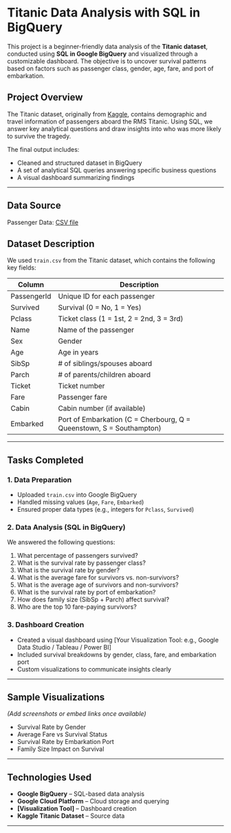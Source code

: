 
# Titanic Data Analysis with SQL in BigQuery

This project is a beginner-friendly data analysis of the **Titanic dataset**, conducted using **SQL in Google BigQuery** and visualized through a customizable dashboard. The objective is to uncover survival patterns based on factors such as passenger class, gender, age, fare, and port of embarkation.

## Project Overview

The Titanic dataset, originally from [Kaggle](https://www.kaggle.com/competitions/titanic/data), contains demographic and travel information of passengers aboard the RMS Titanic. Using SQL, we answer key analytical questions and draw insights into who was more likely to survive the tragedy.

The final output includes:
- Cleaned and structured dataset in BigQuery
- A set of analytical SQL queries answering specific business questions
- A visual dashboard summarizing findings

---

## Data Source

Passenger Data: [CSV file](https://github.com/Abtahi8/HDNB-2/blob/main/Titanic%20passenger.csv)
## Dataset Description

We used `train.csv` from the Titanic dataset, which contains the following key fields:

| Column       | Description                                           |
|--------------|-------------------------------------------------------|
| PassengerId  | Unique ID for each passenger                          |
| Survived     | Survival (0 = No, 1 = Yes)                            |
| Pclass       | Ticket class (1 = 1st, 2 = 2nd, 3 = 3rd)              |
| Name         | Name of the passenger                                 |
| Sex          | Gender                                                |
| Age          | Age in years                                          |
| SibSp        | # of siblings/spouses aboard                          |
| Parch        | # of parents/children aboard                          |
| Ticket       | Ticket number                                         |
| Fare         | Passenger fare                                        |
| Cabin        | Cabin number (if available)                           |
| Embarked     | Port of Embarkation (C = Cherbourg, Q = Queenstown, S = Southampton) |

---

## Tasks Completed

### 1. Data Preparation
- Uploaded `train.csv` into Google BigQuery
- Handled missing values (`Age`, `Fare`, `Embarked`)
- Ensured proper data types (e.g., integers for `Pclass`, `Survived`)

### 2. Data Analysis (SQL in BigQuery)
We answered the following questions:
1. What percentage of passengers survived?
2. What is the survival rate by passenger class?
3. What is the survival rate by gender?
4. What is the average fare for survivors vs. non-survivors?
5. What is the average age of survivors and non-survivors?
6. What is the survival rate by port of embarkation?
7. How does family size (SibSp + Parch) affect survival?
8. Who are the top 10 fare-paying survivors?

### 3. Dashboard Creation
- Created a visual dashboard using [Your Visualization Tool: e.g., Google Data Studio / Tableau / Power BI]
- Included survival breakdowns by gender, class, fare, and embarkation port
- Custom visualizations to communicate insights clearly

---

## Sample Visualizations
*(Add screenshots or embed links once available)*

- Survival Rate by Gender
- Average Fare vs Survival Status
- Survival Rate by Embarkation Port
- Family Size Impact on Survival

---

## Technologies Used

- **Google BigQuery** – SQL-based data analysis
- **Google Cloud Platform** – Cloud storage and querying
- **[Visualization Tool]** – Dashboard creation
- **Kaggle Titanic Dataset** – Source data

---




 

